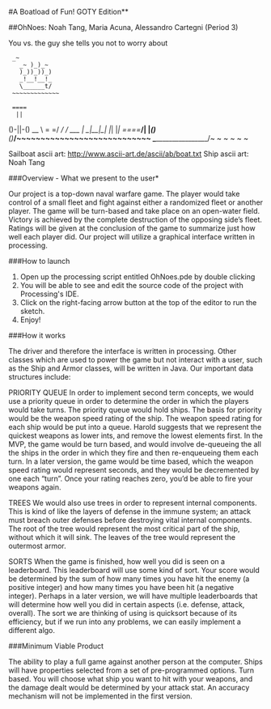 #A Boatload of Fun! GOTY Edition**

##OhNoes: Noah Tang, Maria Acuna, Alessandro Cartegni (Period 3)



You vs. the guy she tells you not to worry about

 ```
  _~
    _~ )_)_~
    )_))_))_)
    _!__!__!_
    \______t/
  ~~~~~~~~~~~~~
```
     ====
      ||
   ()-||-()
 __ \ = =/   _/  _/  ___
|  \_|__|\__| |_| |_|   \====___/|
|_____(_)______(_)_______________/~~~~~~~~~~~~~~~~~~~~~~~~~~~~
\_______________________________/~   ~   ~    ~   ~       ~

Sailboat ascii art:  http://www.ascii-art.de/ascii/ab/boat.txt
Ship ascii art: Noah Tang



###Overview - What we present to the user*

Our project is a top-down naval warfare game. The player would take control of a small fleet and fight against either a randomized fleet or another player.  The game will be turn-based and take place on an open-water field. Victory is achieved by the complete destruction of the opposing side’s fleet. Ratings will be given at the conclusion of the game to summarize just how well each player did. Our project will utilize a graphical interface written in processing. 

###How to launch

1. Open up the processing script entitled OhNoes.pde by double clicking
2. You will be able to see and edit the source code of the project with Processing's IDE.
3. Click on the right-facing arrow button at the top of the editor to run the sketch.
4. Enjoy!

###How it works

The driver and therefore the interface is written in processing. Other classes which are used to power the game but not interact with a user, such as the Ship and Armor classes, will be written in Java. Our important data structures include:


PRIORITY QUEUE
In order to implement second term concepts, we would use a priority queue in order to determine the order in which the players would take turns.  The priority queue would hold ships.  The basis for priority would be the weapon speed rating of the ship.  The weapon speed rating for each ship would be put into a queue.  Harold suggests that we represent the quickest weapons as lower ints, and remove the lowest elements first.  In the MVP, the game would be turn based, and would involve de-queueing the all the ships in the order in which they fire and then re-enqueueing them each turn.  In a later version, the game would be time based, which the weapon speed rating would represent seconds, and they would be decremented by one each “turn”.  Once your rating reaches zero, you’d be able to fire your weapons again.

TREES
We would also use trees in order to represent internal components. This is kind of like the layers of defense in the immune system; an attack must breach outer defenses before destroying vital internal components.  The root of the tree would represent the most critical part of the ship, without which it will sink.  The leaves of the tree would represent the outermost armor.  

SORTS
When the game is finished, how well you did is seen on a leaderboard.  This leaderboard will use some kind of sort.  Your score would be determined by the sum of how many times you have hit the enemy (a positive integer) and how many times you have been hit (a negative integer).  Perhaps in a later version, we will have multiple leaderboards that will determine how well you did in certain aspects (i.e. defense, attack, overall).  The sort we are thinking of using is quicksort because of its efficiency, but if we run into any problems, we can easily implement a different algo.


###Minimum Viable Product

The ability to play a full game against another person at the computer. Ships will have properties selected from a set of pre-programmed options.  Turn based.  You will choose what ship you want to hit with your weapons, and the damage dealt would be determined by your attack stat.  An accuracy mechanism will not be implemented in the first version.

